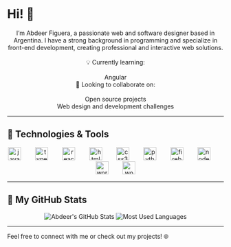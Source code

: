 # Hi! 👋

<p align="center">
  I’m Abdeer Figuera, a passionate web and software designer based in Argentina. I have a strong background in programming and specialize in front-end development, creating professional and interactive web solutions.
  <br><br>
  💡 Currently learning:<br><br>
  Angular<br>
  🤝 Looking to collaborate on:<br><br>
  Open source projects<br>
  Web design and development challenges
</p>

---

## 🚀 Technologies & Tools
<div align="center">
  <img src="https://cdn.jsdelivr.net/gh/devicons/devicon/icons/javascript/javascript-original.svg" height="30" alt="javascript logo" />
  <img width="25" />
  <img src="https://cdn.jsdelivr.net/gh/devicons/devicon/icons/typescript/typescript-original.svg" height="30" alt="typescript logo" />
  <img width="25" />
  <img src="https://cdn.jsdelivr.net/gh/devicons/devicon/icons/react/react-original.svg" height="30" alt="react logo" />
  <img width="25" />
  <img src="https://cdn.jsdelivr.net/gh/devicons/devicon/icons/html5/html5-original.svg" height="30" alt="html5 logo" />
  <img width="25" />
  <img src="https://cdn.jsdelivr.net/gh/devicons/devicon/icons/css3/css3-original.svg" height="30" alt="css3 logo" />
  <img width="25" />
  <img src="https://cdn.jsdelivr.net/gh/devicons/devicon/icons/python/python-original.svg" height="30" alt="python logo" />
  <img width="25" />
  <img src="https://cdn.jsdelivr.net/gh/devicons/devicon/icons/firebase/firebase-plain.svg" height="30" alt="firebase logo" />
  <img width="25" />
  <img src="https://cdn.jsdelivr.net/gh/devicons/devicon/icons/nodejs/nodejs-original.svg" height="30" alt="nodejs logo" />
  <img width="25" />
  <img src="https://cdn.jsdelivr.net/gh/devicons/devicon/icons/wordpress/wordpress-original.svg" height="30" alt="wordpress logo" />
  <img width="25" />
  <img src="https://cdn.jsdelivr.net/gh/devicons/devicon/icons/woocommerce/woocommerce-original.svg" height="30" alt="woocommerce logo" />
</div>

---

## 📂 My GitHub Stats
<div align="center">
  <img src="https://github-readme-stats.vercel.app/api?username=motaban&show_icons=true&theme=radical" alt="Abdeer's GitHub Stats" />
  <img src="https://github-readme-stats.vercel.app/api/top-langs/?username=motaban&layout=compact&theme=radical" alt="Most Used Languages" />
</div>

---


Feel free to connect with me or check out my projects! 🌐
